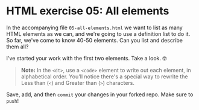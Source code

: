 # HTML exercise 05: All elements

In the accompanying file `05-all-elements.html` we want to list as many HTML elements as we can, and we're going to use a definition list to do it. So far, we've come to know 40-50 elements. Can you list and describe them all?

I've started your work with the first two elements. Take a look. 🤓

> **Note:** In the `<dt>`, use a `<code>` element to write out each element, in alphabetical order. You'll notice there's a special way to rewrite the Less than (`<`) and Greater than (`>`) characters.

Save, add, and then `commit` your changes in your forked repo. Make sure to `push`!